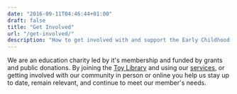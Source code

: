 ```yaml
---
date: "2016-09-11T04:46:44+01:00"
draft: false
title: "Get Involved"
url: "/get-involved/"
description: "How to get involved with and support the Early Childhood Project."
---
```

We are an education charity led by it's membership and funded by grants and public donations. By joining the 
[Toy Library](https://toylibrarybrightonandhove.org) and using our [services](/what-we-do/), or getting involved with 
our community in person or online you help us stay up to date, remain relevant, and continue to meet our 
member's needs.